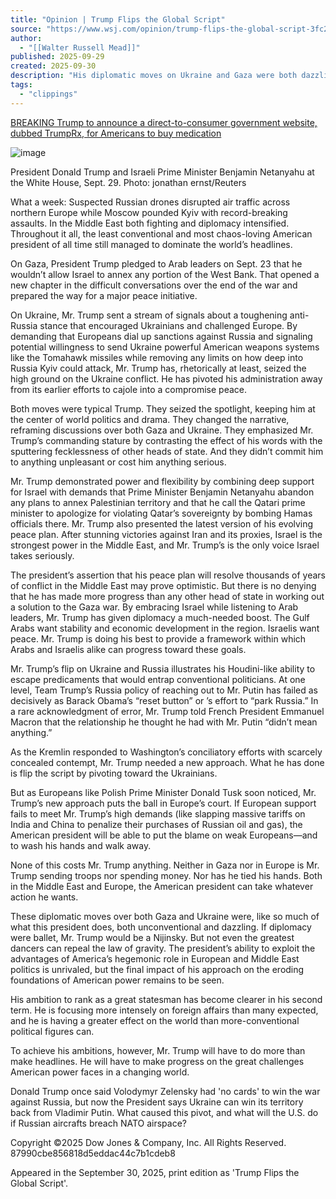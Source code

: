 ```yaml
---
title: "Opinion | Trump Flips the Global Script"
source: "https://www.wsj.com/opinion/trump-flips-the-global-script-3fc2f147?mod=hp_opin_pos_6"
author:
  - "[[Walter Russell Mead]]"
published: 2025-09-29
created: 2025-09-30
description: "His diplomatic moves on Ukraine and Gaza were both dazzling and unconventional."
tags:
  - "clippings"
---
```

[BREAKING Trump to announce a direct-to-consumer government website, dubbed TrumpRx, for Americans to buy medication](https://www.wsj.com/health/pharma/white-house-to-announce-trumprx-drug-buying-website-and-deal-with-pfizer-8c42e5cb?mod=breakingnews)

![image](https://opinion-images.wsj.net/im-14618443/?size=1.5)

President Donald Trump and Israeli Prime Minister Benjamin Netanyahu at the White House, Sept. 29. Photo: jonathan ernst/Reuters

What a week: Suspected Russian drones disrupted air traffic across northern Europe while Moscow pounded Kyiv with record-breaking assaults. In the Middle East both fighting and diplomacy intensified. Throughout it all, the least conventional and most chaos-loving American president of all time still managed to dominate the world’s headlines.

On Gaza, President Trump pledged to Arab leaders on Sept. 23 that he wouldn’t allow Israel to annex any portion of the West Bank. That opened a new chapter in the difficult conversations over the end of the war and prepared the way for a major peace initiative.

On Ukraine, Mr. Trump sent a stream of signals about a toughening anti-Russia stance that encouraged Ukrainians and challenged Europe. By demanding that Europeans dial up sanctions against Russia and signaling potential willingness to send Ukraine powerful American weapons systems like the Tomahawk missiles while removing any limits on how deep into Russia Kyiv could attack, Mr. Trump has, rhetorically at least, seized the high ground on the Ukraine conflict. He has pivoted his administration away from its earlier efforts to cajole into a compromise peace.

Both moves were typical Trump. They seized the spotlight, keeping him at the center of world politics and drama. They changed the narrative, reframing discussions over both Gaza and Ukraine. They emphasized Mr. Trump’s commanding stature by contrasting the effect of his words with the sputtering fecklessness of other heads of state. And they didn’t commit him to anything unpleasant or cost him anything serious.

Mr. Trump demonstrated power and flexibility by combining deep support for Israel with demands that Prime Minister Benjamin Netanyahu abandon any plans to annex Palestinian territory and that he call the Qatari prime minister to apologize for violating Qatar’s sovereignty by bombing Hamas officials there. Mr. Trump also presented the latest version of his evolving peace plan. After stunning victories against Iran and its proxies, Israel is the strongest power in the Middle East, and Mr. Trump’s is the only voice Israel takes seriously.

The president’s assertion that his peace plan will resolve thousands of years of conflict in the Middle East may prove optimistic. But there is no denying that he has made more progress than any other head of state in working out a solution to the Gaza war. By embracing Israel while listening to Arab leaders, Mr. Trump has given diplomacy a much-needed boost. The Gulf Arabs want stability and economic development in the region. Israelis want peace. Mr. Trump is doing his best to provide a framework within which Arabs and Israelis alike can progress toward these goals.

Mr. Trump’s flip on Ukraine and Russia illustrates his Houdini-like ability to escape predicaments that would entrap conventional politicians. At one level, Team Trump’s Russia policy of reaching out to Mr. Putin has failed as decisively as Barack Obama’s “reset button” or ’s effort to “park Russia.” In a rare acknowledgment of error, Mr. Trump told French President Emmanuel Macron that the relationship he thought he had with Mr. Putin “didn’t mean anything.”

As the Kremlin responded to Washington’s conciliatory efforts with scarcely concealed contempt, Mr. Trump needed a new approach. What he has done is flip the script by pivoting toward the Ukrainians.

But as Europeans like Polish Prime Minister Donald Tusk soon noticed, Mr. Trump’s new approach puts the ball in Europe’s court. If European support fails to meet Mr. Trump’s high demands (like slapping massive tariffs on India and China to penalize their purchases of Russian oil and gas), the American president will be able to put the blame on weak Europeans—and to wash his hands and walk away.

None of this costs Mr. Trump anything. Neither in Gaza nor in Europe is Mr. Trump sending troops nor spending money. Nor has he tied his hands. Both in the Middle East and Europe, the American president can take whatever action he wants.

These diplomatic moves over both Gaza and Ukraine were, like so much of what this president does, both unconventional and dazzling. If diplomacy were ballet, Mr. Trump would be a Nijinsky. But not even the greatest dancers can repeal the law of gravity. The president’s ability to exploit the advantages of America’s hegemonic role in European and Middle East politics is unrivaled, but the final impact of his approach on the eroding foundations of American power remains to be seen.

His ambition to rank as a great statesman has become clearer in his second term. He is focusing more intensely on foreign affairs than many expected, and he is having a greater effect on the world than more-conventional political figures can.

To achieve his ambitions, however, Mr. Trump will have to do more than make headlines. He will have to make progress on the great challenges American power faces in a changing world.

Donald Trump once said Volodymyr Zelensky had 'no cards' to win the war against Russia, but now the President says Ukraine can win its territory back from Vladimir Putin. What caused this pivot, and what will the U.S. do if Russian aircrafts breach NATO airspace?

Copyright ©2025 Dow Jones & Company, Inc. All Rights Reserved. 87990cbe856818d5eddac44c7b1cdeb8

Appeared in the September 30, 2025, print edition as 'Trump Flips the Global Script'.